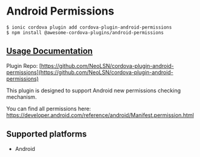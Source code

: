 # Android Permissions

```
$ ionic cordova plugin add cordova-plugin-android-permissions
$ npm install @awesome-cordova-plugins/android-permissions
```

## [Usage Documentation](https://danielsogl.gitbook.io/awesome-cordova-plugins/plugins/android-permissions/)

Plugin Repo: [https://github.com/NeoLSN/cordova-plugin-android-permissions](https://github.com/NeoLSN/cordova-plugin-android-permissions)

This plugin is designed to support Android new permissions checking mechanism.

You can find all permissions here: https://developer.android.com/reference/android/Manifest.permission.html

## Supported platforms

- Android
  


